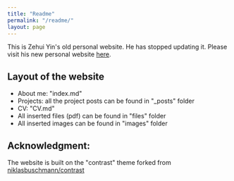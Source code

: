 ```yaml
---
title: "Readme"
permalink: "/readme/"
layout: page
---
```


This is Zehui Yin's old personal website. He has stopped updating it. Please visit his new personal website [here](https://zehuiyin.github.io/).

## Layout of the website

- About me: "index.md"
- Projects: all the project posts can be found in "_posts" folder
- CV: "CV.md"
- All inserted files (pdf) can be found in "files" folder
- All inserted images can be found in "images" folder

## Acknowledgment:
The website is built on the "contrast" theme forked from [niklasbuschmann/contrast](https://github.com/niklasbuschmann/contrast)
